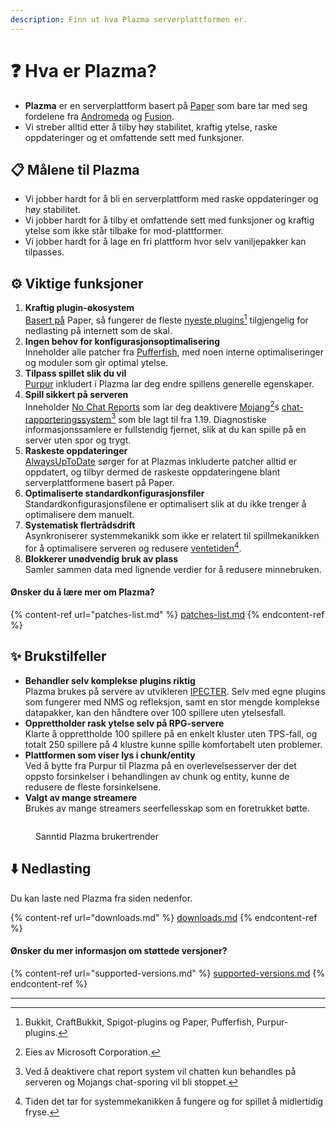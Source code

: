 ```yaml
---
description: Finn ut hva Plazma serverplattformen er.
---
```


# ❓ Hva er Plazma?

- **Plazma** er en serverplattform basert på [Paper](https://github.com/PaperMC/Paper) som bare tar med seg fordelene fra [Andromeda](https://github.com/EarendelArchived/Andromeda) og [Fusion](https://github.com/RuinedTechnologyUnify/Fusion).
- Vi streber alltid etter å tilby høy stabilitet, kraftig ytelse, raske oppdateringer og et omfattende sett med funksjoner.

## 📋 Målene til Plazma <a href="#id-1" id="id-1"></a>

- Vi jobber hardt for å bli en serverplattform med raske oppdateringer og høy stabilitet.
- Vi jobber hardt for å tilby et omfattende sett med funksjoner og kraftig ytelse som ikke står tilbake for mod-plattformer.
- Vi jobber hardt for å lage en fri plattform hvor selv vaniljepakker kan tilpasses.

## ⚙️ Viktige funksjoner <a href="#id-2" id="id-2"></a>

1. **Kraftig plugin-økosystem**\
   [Basert på](https://github.com/PaperMC/Paper) Paper, så fungerer de fleste [nyeste plugins](#user-content-fn-1)[^1] tilgjengelig for nedlasting på internett som de skal.
2. **Ingen behov for konfigurasjonsoptimalisering**\
   Inneholder alle patcher fra [Pufferfish](https://github.com/pufferfish-gg/Pufferfish), med noen interne optimaliseringer og moduler som gir optimal ytelse.
3. **Tilpass spillet slik du vil**\
   [Purpur](https://github.com/PurpurMC/Purpur) inkludert i Plazma lar deg endre spillens generelle egenskaper.
4. **Spill sikkert på serveren**\
   Inneholder [No Chat Reports](https://github.com/Aizistral-Studios/No-Chat-Reports) som lar deg deaktivere [Mojang](#user-content-fn-2)[^2]s [chat-rapporteringssystem](#user-content-fn-3)[^3] som ble lagt til fra 1.19. Diagnostiske informasjonssamlere er fullstendig fjernet, slik at du kan spille på en server uten spor og trygt.
5. **Raskeste oppdateringer**\
   [AlwaysUpToDate](https://github.com/PlazmaMC/AlwaysUpToDate) sørger for at Plazmas inkluderte patcher alltid er oppdatert, og tilbyr dermed de raskeste oppdateringene blant serverplattformene basert på Paper.
6. **Optimaliserte standardkonfigurasjonsfiler**\
   Standardkonfigurasjonsfilene er optimalisert slik at du ikke trenger å optimalisere dem manuelt.
7. **Systematisk flertrådsdrift**\
   Asynkroniserer systemmekanikk som ikke er relatert til spillmekanikken for å optimalisere serveren og redusere [ventetiden](#user-content-fn-4)[^4].
8. **Blokkerer unødvendig bruk av plass**\
   Samler sammen data med lignende verdier for å redusere minnebruken.

#### Ønsker du å lære mer om Plazma? <a href="#etc-1" id="etc-1"></a>

{% content-ref url="patches-list.md" %}
[patches-list.md](patches-list.md)
{% endcontent-ref %}

## ✨ Brukstilfeller <a href="#id-3" id="id-3"></a>

- **Behandler selv komplekse plugins riktig**\
  Plazma brukes på servere av utvikleren [IPECTER](https://github.com/IPECTER). Selv med egne plugins som fungerer med NMS og refleksjon, samt en stor mengde komplekse datapakker, kan den håndtere over 100 spillere uten ytelsesfall.
- **Opprettholder rask ytelse selv på RPG-servere**\
  Klarte å opprettholde 100 spillere på en enkelt kluster uten TPS-fall, og totalt 250 spillere på 4 klustre kunne spille komfortabelt uten problemer.
- **Plattformen som viser lys i chunk/entity**\
  Ved å bytte fra Purpur til Plazma på en overlevelsesserver der det oppsto forsinkelser i behandlingen av chunk og entity, kunne de redusere de fleste forsinkelsene.
- **Valgt av mange streamere**\
  Brukes av mange streamers seerfellesskap som en foretrukket bøtte.

<figure>
   <img src="https://badge.plazmamc.org/internal/bstats" alt="">
   
   <figcaption><p>Sanntid Plazma brukertrender</p></figcaption>
</figure>

## ⬇️ Nedlasting

Du kan laste ned Plazma fra siden nedenfor.

{% content-ref url="downloads.md" %}
[downloads.md](downloads.md)
{% endcontent-ref %}

#### Ønsker du mer informasjon om støttede versjoner?

{% content-ref url="supported-versions.md" %}
[supported-versions.md](supported-versions.md)
{% endcontent-ref %}

***

[^1]: Bukkit, CraftBukkit, Spigot-plugins og Paper, Pufferfish, Purpur-plugins.

[^2]: Eies av Microsoft Corporation.

[^3]: Ved å deaktivere chat report system vil chatten kun behandles på serveren og Mojangs chat-sporing vil bli stoppet.

[^4]: Tiden det tar for systemmekanikken å fungere og for spillet å midlertidig fryse.
